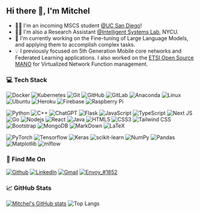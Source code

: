 ## Hi there 👋, I'm Mitchel

- 🧜‍♂️ I'm an incoming MSCS student [@UC San Diego](https://ucsd.edu/)!
- 🧑‍💻 I'm also a Research Assistant [@Intelligent Systems Lab](https://github.com/Intelligent-Systems-Lab), NYCU.
- 🤗 I'm currently working on the Fine-tuning of Large Language Models, and applying them to accomplish complex tasks.
- 💡 I previously focused on 5th Generation Mobile core networks and Federated Learning applications.
     I also worked on the [ETSI Open Source MANO](https://osm.etsi.org/) for Virtualized Network Function management.

### 💻 Tech Stack

![Docker](https://img.shields.io/badge/docker-%230db7ed.svg?style=flat-square&logo=docker&logoColor=white)
![Kubernetes](https://img.shields.io/badge/kubernetes-%23326ce5.svg?style=flat-square&logo=kubernetes&logoColor=white)
![Git](https://img.shields.io/badge/git-%23F05033.svg?style=flat-square&logo=git&logoColor=white)
![GitHub](https://img.shields.io/badge/-GitHub-181717?style=flat-square&logo=github)
![GitLab](https://img.shields.io/badge/-GitLab-FCA121?style=flat-square&logo=gitlab)
![Anaconda](https://img.shields.io/badge/Anaconda-%2344A833.svg?style=flat-square&logo=anaconda&logoColor=white)
![Linux](https://img.shields.io/badge/Linux-FCC624?style=flat-square&logo=linux&logoColor=black)
![Ubuntu](https://img.shields.io/badge/Ubuntu-E95420?style=flat-square&logo=ubuntu&logoColor=white)
![Heroku](https://img.shields.io/badge/-Heroku-430098?style=flat-square&logo=heroku)
![Firebase](https://img.shields.io/badge/firebase-%23039BE5.svg?style=flat-square&logo=firebase)
![Raspberry Pi](https://img.shields.io/badge/-Raspberry%20Pi-C51A4A?style=flat-square&logo=Raspberry-Pi)

![Python](https://img.shields.io/badge/Python-3776AB?style=flat-square&logo=python&logoColor=white)
![C++](https://img.shields.io/badge/-C%2B%2B-00599C?style=flat-square&logo=c%2B%2B)
![ChatGPT](https://img.shields.io/badge/chatGPT-74aa9c?style=flat-square&logo=openai&logoColor=white)
![Flask](https://img.shields.io/badge/Flask-000000?style=flat-square&logo=flask&logoColor=white)
![JavaScript](https://img.shields.io/badge/-JavaScript-black?style=flat-square&logo=javascript&logoColor=F7DF1E)
![TypeScript](https://img.shields.io/badge/-TypeScript-007ACC?style=flat-square&logo=typescript)
![Next JS](https://img.shields.io/badge/Next-black?style=flat-square&logo=next.js&logoColor=white)
![Go](https://img.shields.io/badge/Go-00ADD8?style=flat-square&logo=go&logoColor=white)
![Nodejs](https://img.shields.io/badge/-Nodejs-43853D?style=flat-square&logo=Node.js&logoColor=white)
![React](https://img.shields.io/badge/React-20232A?style=flat-square&logo=react&logoColor=61DAFB)
![Java](https://img.shields.io/badge/Java-007396?style=flat-square&logo=Java&logoColor=white)
![HTML5](https://img.shields.io/badge/-HTML5-E34F26?style=flat-square&logo=html5&logoColor=white)
![CSS3](https://img.shields.io/badge/-CSS3-1572B6?style=flat-square&logo=css3)
![Tailwind CSS](https://img.shields.io/badge/Tailwind_CSS-38B2AC?style=flat-square&logo=tailwind-css&logoColor=white)
![Bootstrap](https://img.shields.io/badge/-Bootstrap-563D7C?style=flat-square&logo=bootstrap)
![MongoDB](https://img.shields.io/badge/MongoDB-4EA94B?style=flat-square&logo=mongodb&logoColor=white)
![MarkDown](https://img.shields.io/badge/Markdown-000000?style=flat-square&logo=markdown&logoColor=white)
![LaTeX](https://img.shields.io/badge/latex-%23008080.svg?style=flat-square&logo=latex&logoColor=white)

![PyTorch](https://img.shields.io/badge/PyTorch-EE4C2C?style=flat-square&logo=pytorch&logoColor=white)
![Tensorflow](https://img.shields.io/badge/TensorFlow-FF6F00?style=flat-square&logo=tensorflow&logoColor=white)
![Keras](https://img.shields.io/badge/Keras-%23D00000.svg?style=flat-square&logo=Keras&logoColor=white)
![scikit-learn](https://img.shields.io/badge/scikit--learn-%23F7931E.svg?style=flat-square&logo=scikit-learn&logoColor=white)
![NumPy](https://img.shields.io/badge/numpy-%23013243.svg?style=flat-square&logo=numpy&logoColor=white)
![Pandas](https://img.shields.io/badge/pandas-%23150458.svg?style=flat-square&logo=pandas&logoColor=white)
![Matplotlib](https://img.shields.io/badge/Matplotlib-%23ffffff.svg?style=flat-square&logo=Matplotlib&logoColor=black)
![mlflow](https://img.shields.io/badge/mlflow-%23d9ead3.svg?style=flat-square&logo=mlflow&logoColor=blue)


### 🤩 Find Me On

<a href="https://github.com/MitchelHsu" target="_blank"><img alt="Github" src="https://img.shields.io/badge/GitHub-%2312100E.svg?&style=for-the-badge&logo=Github&logoColor=white" /></a>
<a href="https://www.linkedin.com/in/mitchel-hsu-72b4121ab/" target="_blank"><img alt="LinkedIn" src="https://img.shields.io/badge/linkedin-%230077B5.svg?&style=for-the-badge&logo=linkedin&logoColor=white" /></a>
<a href="mailto:mih022@ucsd.edu" target="_blank"><img alt="Gmail" src="https://img.shields.io/badge/Gmail-D14836?style=for-the-badge&logo=gmail&logoColor=white" /></a>
<a href="https://discordapp.com/users/1077046698804777081"><img src="https://img.shields.io/badge/Discord-7289DA?style=for-the-badge&logo=discord&logoColor=white" alt="Envoy_#1852" ></a>

### 📈 GitHub Stats

[![Mitchel's GitHub stats](https://github-readme-stats-mitchelhsu.vercel.app/api?username=MitchelHsu&show_icons=true&rank_icon=github)](https://github.com/MitchelHsu/github-readme-stats)
![Top Langs](https://github-readme-stats-mitchelhsu.vercel.app/api/top-langs/?username=MitchelHsu&layout=donut)

<!--
**MitchelHsu/MitchelHsu** is a ✨ _special_ ✨ repository because its `README.md` (this file) appears on your GitHub profile.

Here are some ideas to get you started:

- 🔭 I’m currently working on ...
- 🌱 I’m currently learning ...
- 👯 I’m looking to collaborate on ...
- 🤔 I’m looking for help with ...
- 💬 Ask me about ...
- 📫 How to reach me: ...
- 😄 Pronouns: ...
- ⚡ Fun fact: ...
-->
